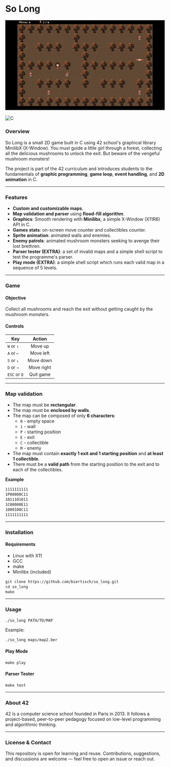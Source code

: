 # So Long

![So Long gameplay](textures/game.gif)

![C](https://img.shields.io/badge/language-C-blue.svg)

### Overview

So Long is a small 2D game built in C using 42 school's graphical library MinilibX (X-Window). You must guide a little girl through a forest, collecting all the delicious mushrooms to unlock the exit. But beware of the vengeful mushroom monsters!

The project is part of the 42 curriculum and introduces students to the fundamentals of **graphic programming**, **game loop**, **event handling**, and **2D animation** in C.

---
### Features

* **Custom and customizable maps**.
* **Map validation and parser** using **flood-fill algorithm**.
* **Graphics**: Smooth rendering with **Minilibx**, a simple X-Window (X11R6) API in C.
* **Games stats**: on-screen move counter and collectibles counter.
* **Sprite animation**: animated walls and enemies.
* **Enemy patrols**: animated mushroom monsters seeking to avenge their lost brethren.
* **Parser tester (EXTRA)**: a set of invalid maps and a simple shell script to test the programme's parser.
* **Play mode (EXTRA)**: a simple shell script which runs each valid map in a sequence of 5 levels.

---
### Game

#### Objective
Collect all mushrooms and reach the exit without getting caught by the mushroom monsters.

#### Controls

|   **Key**   | **Action** |
| ------------|:----------:|
|`W` or `↑` | Move up    |
|`A` or `←` | Move left  |
|`S` or `↓` | Move down  |
|`D` or `→` | Move right |
|`ESC` or `Q` | Quit game  |

---
### Map validation

* The map must be **rectangular**.
* The map must be **enclosed by walls**.
* The map can be composed of only **6 characters**:
  * `0` - empty space
  * `1` - wall
  * `P` - starting position
  * `E` - exit
  * `C` - collectible
  * `M` - enemy
* The map must contain **exactly 1 exit and 1 starting position** and **at least 1 collectible**.
* There must be a **valid path** from the starting position to the exit and to each of the collectibles.

**Example**
```
1111111111
1P00000C11
1011101011
1C00000E11
1000100C11
1111111111
```

---
### Installation

#### Requirements
* Linux with X11
* GCC
* make
* Minilibx (included)

```
git clone https://github.com/biertisch/so_long.git
cd so_long
make
```

---
### Usage

```
./so_long PATH/TO/MAP
```

Example:
```
./so_long maps/map2.ber
```

#### Play Mode
```
make play
```

#### Parser Tester
```
make test
```

---
### About 42

42 is a computer science school founded in Paris in 2013. It follows a project-based, peer-to-peer pedagogy focused on low-level programming and algorithmic thinking.

---
### License & Contact

This repository is open for learning and reuse. Contributions, suggestions, and discussions are welcome — feel free to open an issue or reach out.